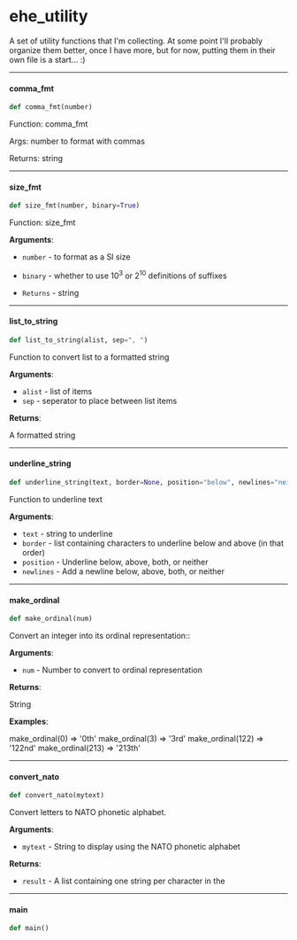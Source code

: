 <a id="ehe_utility"></a>

# ehe\_utility

A set of utility functions that I'm collecting.  At some point I'll probably
organize them better, once I have more, but for now, putting them in their
own file is a start... :)

<a id="ehe_utility.comma_fmt"></a>

---

#### comma\_fmt

```python
def comma_fmt(number)
```

Function: comma_fmt

Args: number to format with commas

Returns: string

<a id="ehe_utility.size_fmt"></a>

---

#### size\_fmt

```python
def size_fmt(number, binary=True)
```

Function: size_fmt

**Arguments**:

- `number` - to format as a SI size
- `binary` - whether to use 10<sup>3</sup> or 2<sup>10</sup> definitions of suffixes

- `Returns` - string

<a id="ehe_utility.list_to_string"></a>

---

#### list\_to\_string

```python
def list_to_string(alist, sep=", ")
```

Function to convert list to a formatted string

**Arguments**:

- `alist` - list of items
- `sep` - seperator to place between list items


**Returns**:

  A formatted string

<a id="ehe_utility.underline_string"></a>

---

#### underline\_string

```python
def underline_string(text, border=None, position="below", newlines="neither")
```

Function to underline text

**Arguments**:

- `text` - string to underline
- `border` - list containing characters to underline below and above (in that order)
- `position` - Underline below, above, both, or neither
- `newlines` - Add a newline below, above, both, or neither

<a id="ehe_utility.make_ordinal"></a>

---

#### make\_ordinal

```python
def make_ordinal(num)
```

Convert an integer into its ordinal representation::

**Arguments**:

- `num` - Number to convert to ordinal representation


**Returns**:

  String


**Examples**:

  make_ordinal(0)   => '0th'
  make_ordinal(3)   => '3rd'
  make_ordinal(122) => '122nd'
  make_ordinal(213) => '213th'

<a id="ehe_utility.convert_nato"></a>

---

#### convert\_nato

```python
def convert_nato(mytext)
```

Convert letters to NATO phonetic alphabet.

**Arguments**:

- `mytext` - String to display using the NATO phonetic alphabet


**Returns**:

- `result` - A list containing one string per character in the

<a id="ehe_utility.main"></a>

---

#### main

```python
def main()
```
